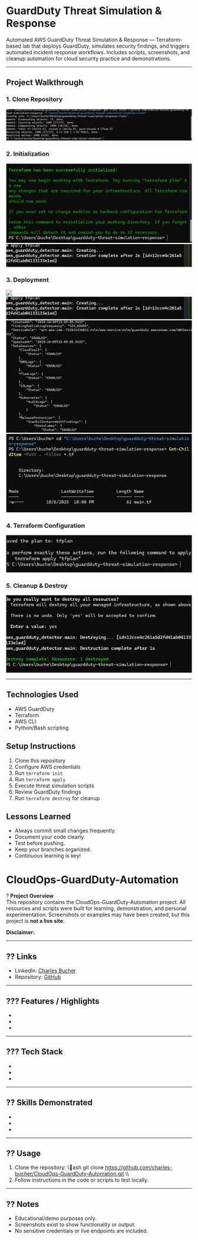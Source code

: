 # GuardDuty Threat Simulation & Response

Automated AWS GuardDuty Threat Simulation & Response — Terraform-based lab that deploys GuardDuty, simulates security findings, and triggers automated incident response workflows. Includes scripts, screenshots, and cleanup automation for cloud security practice and demonstrations.

---

## Project Walkthrough

### 1. Clone Repository
![Clone Repository](screenshots/00_clone/clone_Repo.png)

### 2. Initialization
![Terraform Installed](screenshots/01_init/terraform_installed.png)
![Initialization Screenshot](screenshots/01_init/Screenshot%202025-10-09%20111039.png)

### 3. Deployment
![](screenshots/02_deploy/.png)
![GuardDuty Instance Running](screenshots/02_deploy/guardduty-instance-running.png)
![GuardDuty Running](screenshots/02_deploy/guardduty-running.png)
![Terraform Made](screenshots/02_deploy/terraform_made.png)

### 4. Terraform Configuration
![Terraform Plan](screenshots/03_terraform/terraform-plan.png)

### 5. Cleanup & Destroy
![Destroy Resources](screenshots/04_Destroy/destroy.png)

---

## Technologies Used
- AWS GuardDuty
- Terraform
- AWS CLI
- Python/Bash scripting

## Setup Instructions
1. Clone this repository
2. Configure AWS credentials
3. Run `terraform init`
4. Run `terraform apply`
5. Execute threat simulation scripts
6. Review GuardDuty findings
7. Run `terraform destroy` for cleanup
## Lessons Learned
- Always commit small changes frequently.
- Document your code clearly.
- Test before pushing.
- Keep your branches organized.
- Continuous learning is key!

> 

> 

# CloudOps-GuardDuty-Automation

? **Project Overview**  
This repository contains the CloudOps-GuardDuty-Automation project. All resources and scripts were built for learning, demonstration, and personal experimentation. Screenshots or examples may have been created, but this project is **not a live site**.

**Disclaimer:**  
> 

---

## ?? Links

- LinkedIn: [Charles Bucher](https://www.linkedin.com/in/charles-bucher85813)
- Repository: [GitHub](https://github.com/charles-bucher/CloudOps-GuardDuty-Automation)

---

## ??? Features / Highlights

- 
- 
- 

---

## ??? Tech Stack

- 
- 
- 

---

## ?? Skills Demonstrated

- 
- 
- 

---

## ?? Usage

1. Clone the repository:
\\\ash
git clone https://github.com/charles-bucher/CloudOps-GuardDuty-Automation.git
\\\
2. Follow instructions in the code or scripts to test locally.

---

## ?? Notes

- Educational/demo purposes only.  
- Screenshots exist to show functionality or output.  
- No sensitive credentials or live endpoints are included.